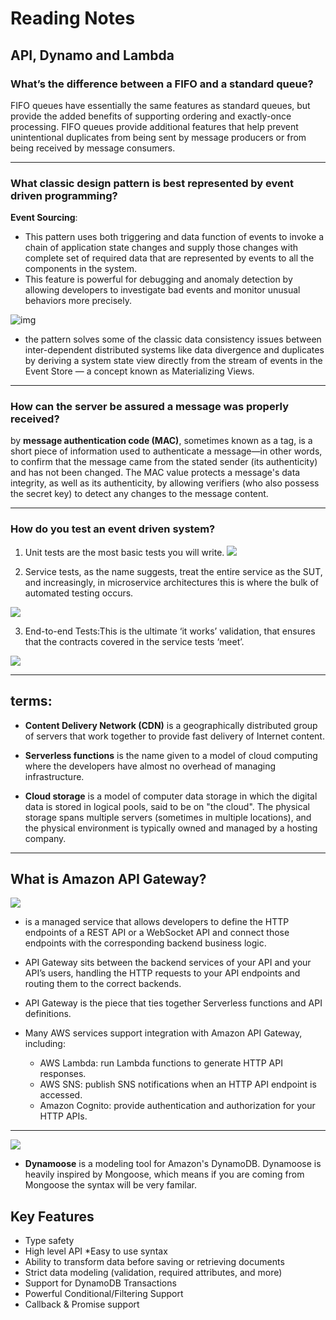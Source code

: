 # Reading Notes

## API, Dynamo and Lambda

### What’s the difference between a FIFO and a standard queue?
FIFO queues have essentially the same features as standard queues, but provide the added benefits of supporting ordering and exactly-once processing. FIFO queues provide additional features that help prevent unintentional duplicates from being sent by message producers or from being received by message consumers.
______________________________

### What classic design pattern is best represented by event driven programming?
**Event Sourcing**:
* This pattern uses both triggering and data function of events to invoke a chain of application state changes and supply those changes with complete set of required data that are represented by events to all the components in the system.
* This feature is powerful for debugging and anomaly detection by allowing developers to investigate bad events and monitor unusual behaviors more precisely.

![img](https://miro.medium.com/max/1250/1*f08DUU7-TGcBgIGpBQtnwg.jpeg)

* the pattern solves some of the classic data consistency issues between inter-dependent distributed systems like data divergence and duplicates by deriving a system state view directly from the stream of events in the Event Store — a concept known as Materializing Views.

________________________________________

### How can the server be assured a message was properly received?

by **message authentication code (MAC)**, sometimes known as a tag, is a short piece of information used to authenticate a message—in other words, to confirm that the message came from the stated sender (its authenticity) and has not been changed. The MAC value protects a message's data integrity, as well as its authenticity, by allowing verifiers (who also possess the secret key) to detect any changes to the message content.
__________________________________

### How do you test an event driven system?

1. Unit tests are the most basic tests you will write. 
![](https://miro.medium.com/max/875/1*NdiTTk_s6-ignfVB0fBKLw.jpeg)

2. Service tests, as the name suggests, treat the entire service as the SUT, and increasingly, in microservice architectures this is where the bulk of automated testing occurs.

![](https://miro.medium.com/max/875/1*cF7xwAC1pIlpLly8FMXflg.jpeg)

3. End-to-end Tests:This is the ultimate ‘it works’ validation, that ensures that the contracts covered in the service tests ‘meet’.

![](https://miro.medium.com/max/875/1*wQCWYjKoLkn8SekOEStHmQ.jpeg)
______________________________________
## terms:

*  **Content Delivery Network (CDN)** is a geographically distributed group of servers that work together to provide fast delivery of Internet content.

* **Serverless functions** is the name given to a model of cloud computing where the developers have almost no overhead of managing infrastructure.

* **Cloud storage** is a model of computer data storage in which the digital data is stored in logical pools, said to be on "the cloud". The physical storage spans multiple servers (sometimes in multiple locations), and the physical environment is typically owned and managed by a hosting company.
_____________________________________________

## What is Amazon API Gateway?
![](https://d1.awsstatic.com/serverless/New-API-GW-Diagram.c9fc9835d2a9aa00ef90d0ddc4c6402a2536de0d.png)


* is a managed service that allows developers to define the HTTP endpoints of a REST API or a WebSocket API and connect those endpoints with the corresponding backend business logic. 

* API Gateway sits between the backend services of your API and your API’s users, handling the HTTP requests to your API endpoints and routing them to the correct backends. 

* API Gateway is the piece that ties together Serverless functions and API definitions. 

* Many AWS services support integration with Amazon API Gateway, including:

    * AWS Lambda: run Lambda functions to generate HTTP API responses.
    * AWS SNS: publish SNS notifications when an HTTP API endpoint is accessed.
    * Amazon Cognito: provide authentication and authorization for your HTTP APIs.

_________________________

![](https://d1.awsstatic.com/Test%20Images/MasonTests/Lambda_WebApplications.2139ddbc8a84f5564ee5846995f28c88e9db5c2d.png)

* **Dynamoose** is a modeling tool for Amazon's DynamoDB. Dynamoose is heavily inspired by Mongoose, which means if you are coming from Mongoose the syntax will be very familar.

## Key Features
* Type safety
* High level API
*Easy to use syntax
* Ability to transform data before saving or retrieving documents
* Strict data modeling (validation, required attributes, and more)
* Support for DynamoDB Transactions
* Powerful Conditional/Filtering Support
* Callback & Promise support
